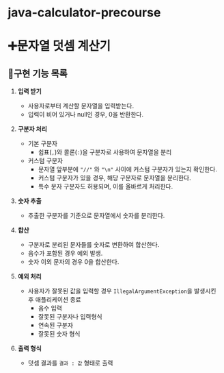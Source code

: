 # java-calculator-precourse

# ➕문자열 덧셈 계산기

## 📌구현 기능 목록

1. **입력 받기**
    * 사용자로부터 계산할 문자열을 입력받는다.
    * 입력이 비어 있거나 null인 경우, 0을 반환한다.


2. **구분자 처리**
    * 기본 구분자
        * 쉼표(`,`)와 콜론(`:`)을 구분자로 사용하여 문자열을 분리
    * 커스텀 구분자
        * 문자열 앞부분에 `"//"` 와 `"\n"` 사이에 커스텀 구분자가 있는지 확인한다.
        * 커스텀 구분자가 있을 경우, 해당 구분자로 문자열을 분리한다.
        * 특수 문자 구분자도 허용되며, 이를 올바르게 처리한다.


3. **숫자 추출**
    * 추출한 구분자를 기준으로 문자열에서 숫자를 분리한다.


4. **합산**
    - 구분자로 분리된 문자들를 숫자로 변환하여 합산한다.
    - 음수가 포함된 경우 예외 발생.
    - 숫자 이외 문자의 경우 0을 합산한다.


5. **예외 처리**
    - 사용자가 잘못된 값을 입력할 경우 `IllegalArgumentException`을 발생시킨 후 애플리케이션 종료
        * 음수 입력
        * 잘못된 구분자나 입력형식
        * 연속된 구분자
        * 잘못된 숫자 형식


6. **출력 형식**
    * 덧셈 결과를 `결과 : 값` 형태로 출력